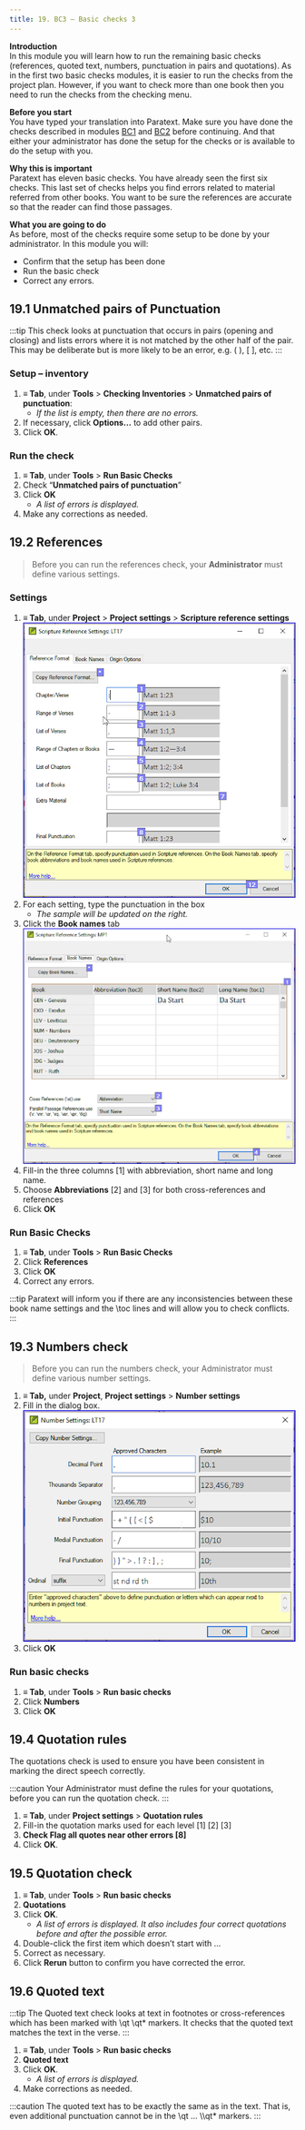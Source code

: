 ```yaml
---
title: 19. BC3 – Basic checks 3
---
```

**Introduction**  
In this module you will learn how to run the remaining basic checks (references, quoted text, numbers, punctuation in pairs and quotations). As in the first two basic checks modules, it is easier to run the checks from the project plan. However, if you want to check more than one book then you need to run the checks from the checking menu.

**Before you start**  
You have typed your translation into Paratext. Make sure you have done the checks described in modules [BC1](../02-Stage-1/5.BC1.md) and [BC2](../03-Stage-2/12.BC2.md) before continuing. And that either your administrator has done the setup for the checks or is available to do the setup with you.

**Why this is important**  
Paratext has eleven basic checks. You have already seen the first six checks. This last set of checks helps you find errors related to material referred from other books. You want to be sure the references are accurate so that the reader can find those passages.

**What you are going to do**  
As before, most of the checks require some setup to be done by your administrator. In this module you will:

-  Confirm that the setup has been done
-  Run the basic check
-  Correct any errors.

## 19.1 Unmatched pairs of Punctuation
:::tip
This check looks at punctuation that occurs in pairs (opening and closing) and lists errors where it is not matched by the other half of the pair. This may be deliberate but is more likely to be an error, e.g. ( ), [ ], etc.
:::

### Setup – inventory
1.  **≡ Tab**, under **Tools** \> **Checking Inventories** \> **Unmatched pairs of punctuation**:  
    -  *If the list is empty, then there are no errors.*
1.  If necessary, click **Options…** to add other pairs.
1.  Click **OK**.

### Run the check
1.  **≡ Tab**, under **Tools** \> **Run Basic Checks**
1.  Check “**Unmatched pairs of punctuation**”
1.  Click **OK**  
    -  *A list of errors is displayed.*
1.  Make any corrections as needed.

## 19.2 References
> Before you can run the references check, your **Administrator** must define various settings.

#####

### Settings
1.  **≡ Tab**, under **Project** \> **Project settings** \> **Scripture reference settings**  
    ![](../media/3c1285a01332fb29eae740742aa7e93f.png)
2.  For each setting, type the punctuation in the box  
    -  *The sample will be updated on the right.*
3.  Click the **Book names** tab  
    ![](../media/467ba2802d10332431011d3088c21007.png)
4.  Fill-in the three columns [1] with abbreviation, short name and long name.
5.  Choose **Abbreviations** [2] and [3] for both cross-references and references
6.  Click **OK**

### Run Basic Checks
1.  **≡ Tab**, under **Tools** \> **Run Basic Checks**  
3.  Click **References**  
4.  Click **OK**  
5.  Correct any errors.

:::tip
Paratext will inform you if there are any inconsistencies between these book name settings and the \\toc lines and will allow you to check conflicts.
:::
## 19.3 Numbers check
> Before you can run the numbers check, your Administrator must define various number settings.

1.  **≡ Tab,** under **Project**, **Project settings** \> **Number settings**
2.  Fill in the dialog box.  
    ![](../media/4b329d472418ce7ddd29314a741ea75c.png)
3.  Click **OK**

### Run basic checks  
1.  **≡ Tab**, under **Tools** \> **Run basic checks**
2.  Click **Numbers**
3.  Click **OK**

## 19.4 Quotation rules
The quotations check is used to ensure you have been consistent in marking the direct speech correctly.

:::caution
Your Administrator must define the rules for your quotations, before you can run the quotation check.
::: 

1.  **≡ Tab**, under **Project settings** \> **Quotation rules**
2.  Fill-in the quotation marks used for each level [1] [2] [3]
3.  **Check Flag all quotes near other errors [8]**
4.  Click **OK**.

## 19.5 Quotation check
1.  **≡ Tab**, under **Tools** \> **Run basic checks**
1.  **Quotations**
1.  Click **OK**.  
    -  *A list of errors is displayed. It also includes four correct quotations before and after the possible error.*
1.  Double-click the first item which doesn’t start with …
1.  Correct as necessary.
1.  Click **Rerun** button to confirm you have corrected the error.

## 19.6 Quoted text
:::tip
The Quoted text check looks at text in footnotes or cross-references which has been marked with \\qt \\qt\* markers. It checks that the quoted text matches the text in the verse.
:::
1.  **≡ Tab**, under **Tools** \> **Run basic checks**
1.  **Quoted text**
1.  Click **OK**.  
    -  *A list of errors is displayed.*
1.  Make corrections as needed.

:::caution
The quoted text has to be exactly the same as in the text. That is, even additional punctuation cannot be in the \\qt … \\\\qt\* markers.
:::

